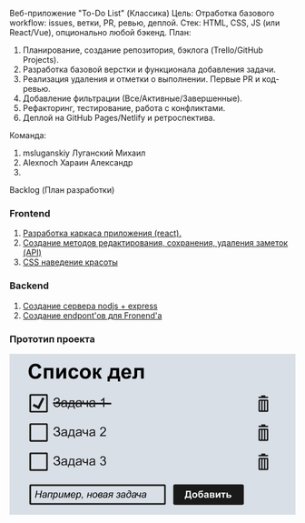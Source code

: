 Веб-приложение "To-Do List" (Классика)
Цель: Отработка базового workflow: issues, ветки, PR, ревью, деплой.
Стек: HTML, CSS, JS (или React/Vue), опционально любой бэкенд.
План:
1.	Планирование, создание репозитория, бэклога (Trello/GitHub Projects).
2.	Разработка базовой верстки и функционала добавления задачи.
3.	Реализация удаления и отметки о выполнении. Первые PR и код-ревью.
4.	Добавление фильтрации (Все/Активные/Завершенные).
5.	Рефакторинг, тестирование, работа с конфликтами.
6.	Деплой на GitHub Pages/Netlify и ретроспектива.

Команда:
1. msluganskiy Луганский Михаил
2. Alexnoch Хараин Александр
3. 

Backlog (План разработки)

### Frontend
1. [Разработка каркаса приложения (react).](https://ru.yougile.com/team/e7dc20e21c4e/#chat:106bca785c1d)
2. [Создание методов редактирования, сохранения, удаления заметок (API)](https://ru.yougile.com/team/e7dc20e21c4e/#chat:986453b9ff2c)
3. [CSS наведение красоты](https://ru.yougile.com/team/e7dc20e21c4e/#chat:6c5dd990219e)

### Backend
1. [Создание сервера nodjs + express](https://ru.yougile.com/team/e7dc20e21c4e/#chat:eb14ca37da35)
2. [Создание endpont'ов для Fronend'a](https://ru.yougile.com/team/e7dc20e21c4e/#chat:568fb084d0fe)

### Прототип проекта

 ![Альтернативный текст](img/1.png)